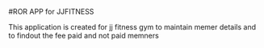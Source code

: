 #ROR APP for JJFITNESS

This application is created for jj fitness gym to maintain memer details and to findout the fee paid and not paid memners

